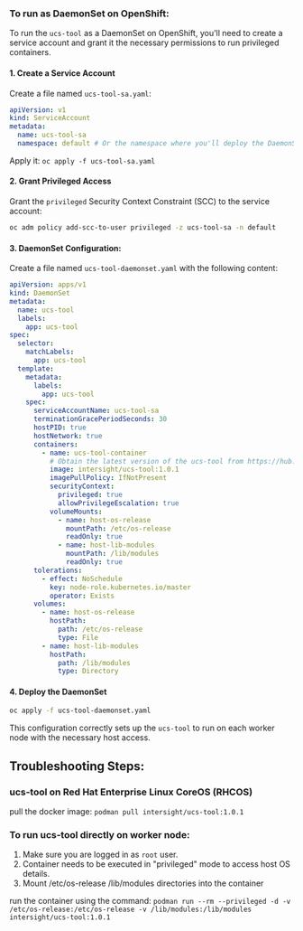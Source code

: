### To run as DaemonSet on OpenShift:

To run the `ucs-tool` as a DaemonSet on OpenShift, you'll need to create a service account and grant it the necessary permissions to run privileged containers.

#### 1. Create a Service Account
Create a file named `ucs-tool-sa.yaml`:
```yaml
apiVersion: v1
kind: ServiceAccount
metadata:
  name: ucs-tool-sa
  namespace: default # Or the namespace where you'll deploy the DaemonSet
```
Apply it: `oc apply -f ucs-tool-sa.yaml`

#### 2. Grant Privileged Access
Grant the `privileged` Security Context Constraint (SCC) to the service account:
```bash
oc adm policy add-scc-to-user privileged -z ucs-tool-sa -n default
```

#### 3. DaemonSet Configuration:
Create a file named `ucs-tool-daemonset.yaml` with the following content:
```yaml
apiVersion: apps/v1
kind: DaemonSet
metadata:
  name: ucs-tool
  labels:
    app: ucs-tool
spec:
  selector:
    matchLabels:
      app: ucs-tool
  template:
    metadata:
      labels:
        app: ucs-tool
    spec:
      serviceAccountName: ucs-tool-sa
      terminationGracePeriodSeconds: 30
      hostPID: true
      hostNetwork: true
      containers:
        - name: ucs-tool-container
          # Obtain the latest version of the ucs-tool from https://hub.docker.com/r/intersight/ucs-tool.
          image: intersight/ucs-tool:1.0.1
          imagePullPolicy: IfNotPresent
          securityContext:
            privileged: true
            allowPrivilegeEscalation: true
          volumeMounts:
            - name: host-os-release
              mountPath: /etc/os-release
              readOnly: true
            - name: host-lib-modules
              mountPath: /lib/modules
              readOnly: true
      tolerations:
        - effect: NoSchedule
          key: node-role.kubernetes.io/master
          operator: Exists
      volumes:
        - name: host-os-release
          hostPath:
            path: /etc/os-release
            type: File
        - name: host-lib-modules
          hostPath:
            path: /lib/modules
            type: Directory
```

#### 4. Deploy the DaemonSet
```bash
oc apply -f ucs-tool-daemonset.yaml
```

This configuration correctly sets up the `ucs-tool` to run on each worker node with the necessary host access.


## Troubleshooting Steps:

###  ucs-tool on Red Hat Enterprise Linux CoreOS (RHCOS)
pull the docker image: `podman pull intersight/ucs-tool:1.0.1`

### To run ucs-tool directly on worker node:
1. Make sure you are logged in as `root` user.
2. Container needs to be executed in "privileged" mode to access host OS details.
3. Mount /etc/os-release /lib/modules directories into the container

run the container using the command: `podman run --rm --privileged -d -v /etc/os-release:/etc/os-release -v /lib/modules:/lib/modules intersight/ucs-tool:1.0.1`